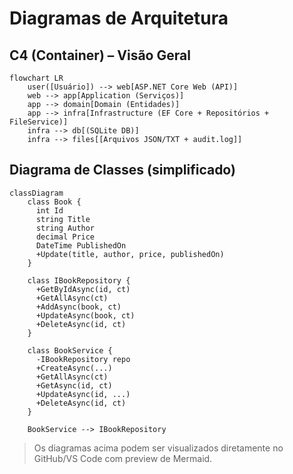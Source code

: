 
# Diagramas de Arquitetura

## C4 (Container) – Visão Geral
```mermaid
flowchart LR
    user([Usuário]) --> web[ASP.NET Core Web (API)]
    web --> app[Application (Serviços)]
    app --> domain[Domain (Entidades)]
    app --> infra[Infrastructure (EF Core + Repositórios + FileService)]
    infra --> db[(SQLite DB)]
    infra --> files[[Arquivos JSON/TXT + audit.log]]
```

## Diagrama de Classes (simplificado)
```mermaid
classDiagram
    class Book {
      int Id
      string Title
      string Author
      decimal Price
      DateTime PublishedOn
      +Update(title, author, price, publishedOn)
    }

    class IBookRepository {
      +GetByIdAsync(id, ct)
      +GetAllAsync(ct)
      +AddAsync(book, ct)
      +UpdateAsync(book, ct)
      +DeleteAsync(id, ct)
    }

    class BookService {
      -IBookRepository repo
      +CreateAsync(...)
      +GetAllAsync(ct)
      +GetAsync(id, ct)
      +UpdateAsync(id, ...)
      +DeleteAsync(id, ct)
    }

    BookService --> IBookRepository
```

> Os diagramas acima podem ser visualizados diretamente no GitHub/VS Code com preview de Mermaid.

